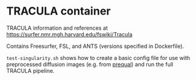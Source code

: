 # TRACULA container

TRACULA information and references at https://surfer.nmr.mgh.harvard.edu/fswiki/Tracula

Contains Freesurfer, FSL, and ANTS (versions specified in Dockerfile).

`test-singularity.sh` shows how to create a basic config file for use with preprocessed diffusion images (e.g. from [prequal](https://github.com/MASILab/PreQual)) and run the full TRACULA pipeline.

